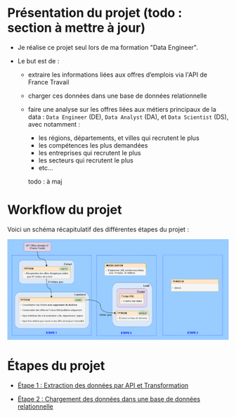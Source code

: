 # Présentation du projet (todo : section à mettre à jour)

- Je réalise ce projet seul lors de ma formation "Data Engineer".

- Le but est de :

  - extraire les informations liées aux offres d’emplois via l'API de France Travail

  - charger ces données dans une base de données relationnelle

  - faire une analyse sur les offres liées aux métiers principaux de la data : `Data Engineer` (DE), `Data Analyst` (DA), et `Data Scientist` (DS), avec notamment :

    - les régions, départements, et villes qui recrutent le plus
    - les compétences les plus demandées
    - les entreprises qui recrutent le plus
    - les secteurs qui recrutent le plus
    - etc...

    todo : à maj


# Workflow du projet

Voici un schéma récapitulatif des différentes étapes du projet :

![screenshot du workflow](readme_pages/screenshots/workflow.png)



# Étapes du projet

- [Étape 1 : Extraction des données par API et Transformation](readme_pages/step_1__extract_and_transform_data.md)

- [Étape 2 : Chargement des données dans une base de données relationnelle](readme_pages/step_2__load_data_to_database.md)

